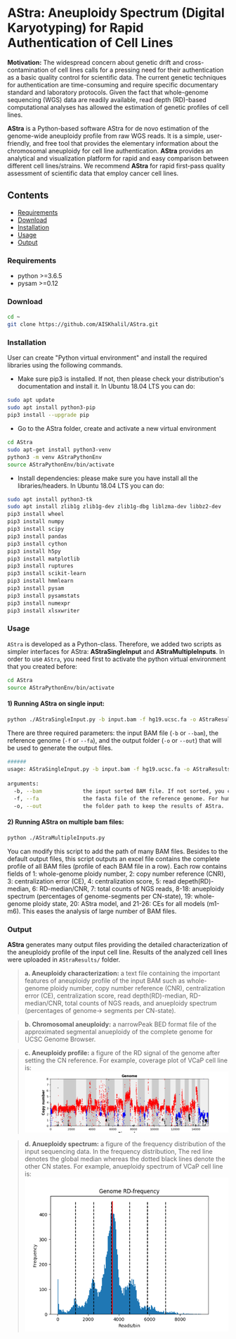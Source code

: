 # AStra: Aneuploidy Spectrum (Digital Karyotyping) for Rapid Authentication of Cell Lines

**Motivation:** The widespread concern about genetic drift and cross-contamination of cell lines calls for a pressing need for their authentication as a basic quality control for scientific data. The current genetic techniques for authentication are time-consuming and require specific documentary standard and laboratory protocols. Given the fact that whole-genome sequencing (WGS) data are readily available, read depth (RD)-based computational analyses has allowed the estimation of genetic profiles of cell lines.

**AStra** is a Python-based software AStra for de novo estimation of the genome-wide aneuploidy profile from raw WGS reads. 
It is a simple, user-friendly, and free tool that provides the elementary information about the chromosomal aneuploidy for 
cell line authentication. **AStra** provides an analytical and visualization platform for rapid and easy comparison between different 
cell lines/strains.  We recommend **AStra** for rapid first-pass quality assessment of scientific data that employ cancer cell lines.

## Contents
- [Requirements](#requirement)
- [Download](#Download)
- [Installation](#installation)
- [Usage](#usage)
- [Output](#output)

### <a name="requirement"></a>Requirements

- python >=3.6.5
- pysam  >=0.12


### <a name="Download"></a>Download

```bash
cd ~
git clone https://github.com/AISKhalil/AStra.git
```

### <a name="installation"></a>Installation

User can create "Python virtual environment" and install the required libraries using the following commands.

- Make sure pip3 is installed. If not, then please check your distribution's documentation and install it. In Ubuntu 18.04 LTS you can do:

```bash
sudo apt update
sudo apt install python3-pip
pip3 install --upgrade pip
```

- Go to the AStra folder, create and activate a new virtual environment

```bash
cd AStra
sudo apt-get install python3-venv
python3 -m venv AStraPythonEnv
source AStraPythonEnv/bin/activate
```

- Install dependencies: please make sure you have install all the libraries/headers. In Ubuntu 18.04 LTS you can do:

```bash
sudo apt install python3-tk
sudo apt install zlib1g zlib1g-dev zlib1g-dbg liblzma-dev libbz2-dev
pip3 install wheel
pip3 install numpy
pip3 install scipy
pip3 install pandas
pip3 install cython
pip3 install h5py
pip3 install matplotlib
pip3 install ruptures
pip3 install scikit-learn
pip3 install hmmlearn
pip3 install pysam
pip3 install pysamstats
pip3 install numexpr
pip3 install xlsxwriter
```


### <a name="usage"></a>Usage

`AStra` is developed as a Python-class. Therefore, we added two scripts as simpler interfaces for AStra: **AStraSingleInput** and **AStraMultipleInputs**. In order to use `AStra`, you need first to activate the python virtual environment that you created before:

```bash
cd AStra
source AStraPythonEnv/bin/activate
```

#### 1) Running AStra on single input:

```bash
python ./AStraSingleInput.py -b input.bam -f hg19.ucsc.fa -o AStraResults
```

There are three required parameters: the input BAM file (`-b` or `--bam`), the reference genome (`-f` or `--fa`), and the output folder (`-o` or `--out`) that will be used to generate the output files.

```bash
######
usage: AStraSingleInput.py -b input.bam -f hg19.ucsc.fa -o AStraResults

arguments:
  -b, --bam             the input sorted BAM file. If not sorted, you can use samtools to sort it ("samtools sort input.bam > input.sorted.bam").
  -f, --fa              the fasta file of the reference genome. For human hg19, you can download from http://hgdownload.cse.ucsc.edu/goldenPath/hg19/bigZips/hg19.fa.gz.
  -o, --out             the folder path to keep the results of AStra.
```

#### 2) Running AStra on multiple bam files:

```bash
python ./AStraMultipleInputs.py
```

You can modify this script to add the path of many BAM files. Besides to the default output files, this script outputs an excel file contains the complete profile of all BAM files (profile of each BAM file in a row). Each row contains fields of 1: whole-genome ploidy number, 2: copy number reference (CNR), 3: centralization error (CE), 4: centralization score, 5: read depeth(RD)-median, 6: RD-median/CNR, 7: total counts of NGS reads, 8-18: anueploidy spectrum (percentages of genome-segments per CN-state), 19: whole-genome ploidy state, 20: AStra model, and 21-26: CEs for all models (m1-m6). This eases the analysis of large number of BAM files.


### <a name="output"></a>Output

**AStra** generates many output files providing the detailed characterization of the aneuploidy profile 
of the input cell line. Results of the analyzed cell lines were uploaded in `AStraResults/` folder.

>    **a. Aneuploidy characterization:** a text file containing the important features of aneuploidy profile of the input
>    BAM such as whole-genome ploidy number, copy number reference (CNR), centralization error (CE), centralization score, 
>    read depth(RD)-median, RD-median/CNR, total counts of NGS reads, and anueploidy spectrum (percentages of genome->
>    segments per CN-state).
   
>    **b. Chromosomal aneuploidy:** a narrowPeak BED format file of the approximated segmental anueploidy of the 
>    complete genome for UCSC Genome Browser.

>    **c. Aneuploidy profile:** a figure of the RD signal of the genome after setting the CN reference. 
>    For example, coverage plot of VCaP cell line is:
![VCaP coverage plot](/AStraResults/VCap_ENCFF273KUS_ENCFF466WDC_merged_Input_hg19_CK_bowtie2_default_rmdup.removed.blackList.Region.bedtools_GenomeAneuploidyWithChrsMarkers.png)
 
>    **d. Anueploidy spectrum:** a figure of the frequency distribution of the input sequencing data. In the frequency distribution,
>    The red line denotes the global median whereas the dotted black lines denote the other CN states. 
>    For example, anueploidy spectrum of VCaP cell line is:
![VCap anueploidy spectrum](/AStraResults/VCap_ENCFF273KUS_ENCFF466WDC_merged_Input_hg19_CK_bowtie2_default_rmdup.removed.blackList.Region.bedtools_200bin_GenomeHistogram.png)
 
 
